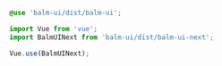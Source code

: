 ```scss
@use 'balm-ui/dist/balm-ui';
```

```js
import Vue from 'vue';
import BalmUINext from 'balm-ui/dist/balm-ui-next';

Vue.use(BalmUINext);
```
